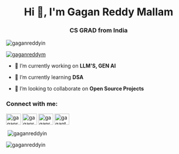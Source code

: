 <h1 align="center">Hi 👋, I'm Gagan Reddy Mallam</h1>
<h3 align="center">CS GRAD from India</h3>

<p align="left"> <img src="https://komarev.com/ghpvc/?username=gaganreddyin&label=Profile%20views&color=0e75b6&style=flat" alt="gaganreddyin" /> </p>

<p align="left"> <a href="https://twitter.com/gaganreddym" target="blank"><img src="https://img.shields.io/twitter/follow/gaganreddym?logo=twitter&style=for-the-badge" alt="gaganreddym" /></a> </p>

- 🔭 I’m currently working on **LLM'S, GEN AI**

- 🌱 I’m currently learning **DSA**

- 👯 I’m looking to collaborate on **Open Source Projects**

<h3 align="left">Connect with me:</h3>
<p align="left">
<a href="https://twitter.com/gaganreddym" target="blank"><img align="center" src="https://raw.githubusercontent.com/rahuldkjain/github-profile-readme-generator/master/src/images/icons/Social/twitter.svg" alt="gaganreddym" height="30" width="40" /></a>
<a href="https://linkedin.com/in/gaganreddymallam" target="blank"><img align="center" src="https://raw.githubusercontent.com/rahuldkjain/github-profile-readme-generator/master/src/images/icons/Social/linked-in-alt.svg" alt="gaganreddymallam" height="30" width="40" /></a>
<a href="https://www.leetcode.com/gaganreddy01" target="blank"><img align="center" src="https://raw.githubusercontent.com/rahuldkjain/github-profile-readme-generator/master/src/images/icons/Social/leet-code.svg" alt="gaganreddy01" height="30" width="40" /></a>
<a href="https://www.instagram.com/gaganthoughts/" target="blank"><img align="center" src="https://raw.githubusercontent.com/rahuldkjain/github-profile-readme-generator/master/src/images/icons/Social/instagram.svg" alt="gaganthoughts" height="30" width="40" /></a>
</p>



<p>&nbsp;<img align="center" src="https://github-readme-stats.vercel.app/api?username=gaganreddyin&show_icons=true&locale=en" alt="gaganreddyin" /></p>

<p><img align="center" src="https://github-readme-streak-stats.herokuapp.com/?user=gaganreddyin&" alt="gaganreddyin" /></p>
